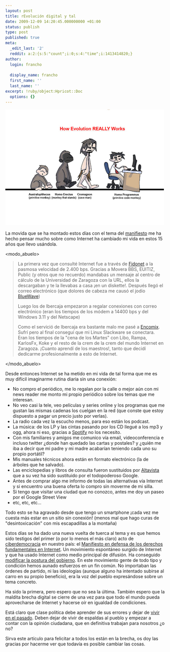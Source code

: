 ```yaml
---
layout: post
title: rEvolución digital y tal
date: 2009-12-09 14:20:45.000000000 +01:00
status: publish
type: post
published: true
meta:
  _edit_last: '2'
  reddit: a:2:{s:5:"count";i:0;s:4:"time";i:1413414820;}
author:
  login: francho

  display_name: francho
  first_name: ''
  last_name: ''
excerpt: !ruby/object:Hpricot::Doc
  options: {}
---
```

![pc_evolution](/assets/pc_evolution1.jpg "pc_evolution")

La movida que se ha montado estos días con el tema del [manifiesto](https://franchojoven.files.wordpress.com/2009/12/pc_evolution1.jpg2009/12/en-defensa-de-los-derechos-fundamentales-en-internet/) me ha hecho pensar mucho sobre como Internet ha cambiado mi vida en estos 15 años que llevo usándola.

<modo_abuelo>

  > La primera vez que consulté Internet fue a través de [Fidonet](http://es.wikipedia.org/wiki/Fidonet) a la pasmosa velocidad de 2.400 bps. Gracias a Movera BBS, EUITIZ, Public (y otros que no recuerdo) mandabas un mensaje al centro de cálculo de la Universidad de Zaragoza con la URL, ellos la descargaban y te la llevabas a casa ¡en un diskette!. Después llegó el correo electrónico (que dolores de cabeza me causó el jodio [BlueWave](http://en.wikipedia.org/wiki/Blue_Wave))
  >
  > Luego los de Ibercaja empezaron a regalar conexiones con correo electrónico (eran los tiempos de los módem a 14400 bps y del Windows 3.11 y del Netscape)
  >
  > Como el servició de Ibercaja era bastante malo me pasé a [Encomix](http://www.encomix.org/sobre-encomix/). Sufrí pero al final conseguí que mi Linux Slackware se conectara. Eran los tiempos de la "cena de los Martes" con Libo, Rampa, KarlosFx, Koke y el resto de la crem de la crem del mundo Internet en Zaragoza. ¡Cuanto aprendí de los maestros!, tanto que decidí dedicarme profesionalmente a esto de Internet.

</modo_abuelo>

Desde entonces Internet se ha metido en mi vida de tal forma que me es muy difícil imaginarme rutina diaria sin una conexión:

*   No compro el periódico, me lo regalan por la calle o mejor aún con mi news reader me monto mi propio periódico sobre los temas que me interesan.
*   No veo casi la tele, veo películas y series online y los programas que me gustan las mismas cadenas los cuelgan en la red (que conste que estoy dispuesto a pagar un precio justo por verlas).
*   La radio cada vez la escucho menos, para eso están los podcast.
*   La música: de los LP y las cintas pasando por los CD llegué a los mp3 y ogg, ahora ni eso, gracias a [Spotify](http://s) no los necesito.
*   Con mis familiares y amigos me comunico vía email, videoconferencia e incluso twitter ¿donde han quedado las cartas y postales? y ¿quién me iba a decir que mi padre y mi madre acabarían teniendo cada uno su propio portátil?
*   Mis manuales técnicos ahora están en formato electrónico (la de árboles que he salvado).
*   Las enciclopedias y libros de consulta fueron sustituidos por [Altavista](http://es.wikipedia.org/wiki/AltaVista) que a su vez ha sido sustituido por el todopoderoso Google.
*   Antes de comprar algo me informo de todas las alternativas vía Internet y si encuentro una buena oferta lo compro sin moverme de mi silla.
*   Si tengo que visitar una ciudad que no conozco, antes me doy un paseo por el Google Street View
*   etc, etc, etc...

Todo esto se ha agravado desde que tengo un smartphone ¡cada vez me cuesta más estar en un sitio sin conexión! (menos mal que hago curas de "desintoxicación" con mis escapadillas a la montaña)

Estos días se ha dado una nueva vuelta de tuerca al tema y es que hemos sido testigos del primer (o por lo menos el más claro) acto de [ciberdemocracia](http://es.wikipedia.org/wiki/Democracia_electr%C3%B3nica) en nuestro país: el [Manifiesto en defensa de los derechos fundamentales en Internet](https://franchojoven.files.wordpress.com/2009/12/pc_evolution1.jpg2009/12/en-defensa-de-los-derechos-fundamentales-en-internet/). Un movimiento espontáneo surgido de Internet y que ha usado Internet como medio principal de difusión. Ha conseguido [modificar la postura del gobierno](http://alt1040.com/2009/12/zapatero-no-se-va-a-cerrar-ninguna-web-ni-ningun-blog-en-la-red). En este movimiento gente de todo tipo y condición hemos aunado esfuerzos en un fin común. No importaban las órdenes de partido, ni las ideologías (aunque alguno ha intentado subirse al carro en su propio beneficio), era la voz del pueblo expresándose sobre un tema concreto.

Ha sido la primera, pero espero que no sea la última. También espero que la maldita brecha digital se cierre de una vez para que todo el mundo pueda aprovecharse de Internet y hacerse oír en igualdad de condiciones.

Está claro que clase política debe aprender de sus errores y dejar de [vivir en el pasado](http://www.antoniodomingo.com/2009/12/05/senor-presidente-necesitamos-que-nos-proteja-contra-los-piratas/). Deben dejar de vivir de espaldas al pueblo y empezar a contar con la opinión ciudadana, que en definitiva trabajan para nosotros ¿o no?

Sirva este artículo para felicitar a todos los están en la brecha, os doy las gracias por hacerme ver que todavía es posible cambiar las cosas.
